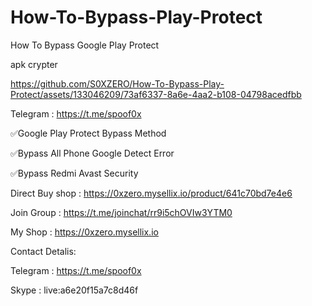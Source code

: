 # How-To-Bypass-Play-Protect
How To Bypass Google Play Protect



apk crypter





https://github.com/S0XZERO/How-To-Bypass-Play-Protect/assets/133046209/73af6337-8a6e-4aa2-b108-04798acedfbb

Telegram : https://t.me/spoof0x

✅Google Play Protect Bypass Method

✅Bypass All Phone Google Detect Error

✅Bypass Redmi Avast Security

Direct Buy shop : https://0xzero.mysellix.io/product/641c70bd7e4e6

Join Group : https://t.me/joinchat/rr9i5chOVIw3YTM0

My Shop : https://0xzero.mysellix.io

Contact Detalis:


Telegram : https://t.me/spoof0x


Skype : live:a6e20f15a7c8d46f

